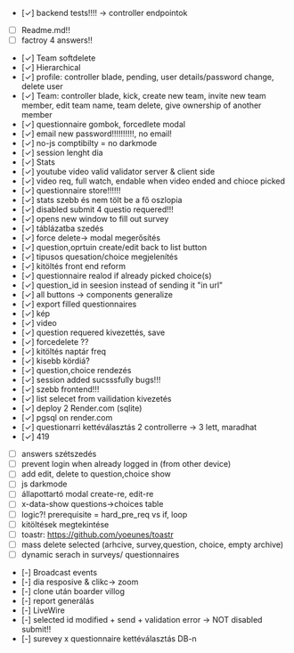 -   [✓] backend tests!!!! -> controller endpointok
-   [ ] Readme.md!!
-   [ ] factroy 4 answers!!

-   [✓] Team softdelete
-   [✓] Hierarchical
-   [✓] profile: controller blade, pending, user details/password change, delete user
-   [✓] Team: controller blade, kick, create new team, invite new team member, edit team name, team delete, give ownership of another member
-   [✓] questionnaire gombok, forcedlete modal
-   [✓] email new password!!!!!!!!!!, no email!
-   [✓] no-js comptibilty = no darkmode
-   [✓] session lenght dia
-   [✓] Stats
-   [✓] youtube video valid validator server & client side
-   [✓] video req, full watch, endable when video ended and chioce picked
-   [✓] questionnaire store!!!!!!
-   [✓] stats szebb és nem tölt be a fő oszlopia
-   [✓] disabled submit 4 questio requered!!!
-   [✓] opens new window to fill out survey
-   [✓] táblázatba szedés
-   [✓] force delete-> modal megerősítés
-   [✓] question,oprtuin create/edit back to list button
-   [✓] tipusos quesation/choice megjelenítés
-   [✓] kitöltés front end reform
-   [✓] questionnaire realod if already picked choice(s)
-   [✓] question_id in seesion instead of sending it "in url"
-   [✓] all buttons -> components generalize
-   [✓] export filled questionnaires
-   [✓] kép
-   [✓] video
-   [✓] question requered kivezettés, save
-   [✓] forcedelete ??
-   [✓] kitöltés naptár freq
-   [✓] kisebb kördiá?
-   [✓] question,choice rendezés
-   [✓] session added sucsssfully bugs!!!
-   [✓] szebb frontend!!!
-   [✓] list selecet from vailidation kivezetés
-   [✓] deploy 2 Render.com (sqlite)
-   [✓] pgsql on render.com
-   [✓] questionarri kettéválasztás 2 controllerre -> 3 lett, maradhat
-   [✓] 419

-   [ ] answers szétszedés
-   [ ] prevent login when already logged in (from other device)
-   [ ] add edit, delete to question,choice show
-   [ ] js darkmode
-   [ ] állapottartó modal create-re, edit-re
-   [ ] x-data-show questions->choices table
-   [ ] logic?! prerequisite = hard_pre_req vs if, loop
-   [ ] kitöltések megtekintése
-   [ ] toastr: https://github.com/yoeunes/toastr
-   [ ] mass delete selected (arhcive, survey,question, choice, empty archive)
-   [ ] dynamic serach in surveys/ questionnaires

-   [-] Broadcast events
-   [-] dia resposive & clikc-> zoom
-   [-] clone után boarder villog
-   [-] report generálás
-   [-] LiveWire
-   [-] selected id modified + send + validation error -> NOT disabled submit!!
-   [-] surevey x questionnaire kettéválasztás DB-n
